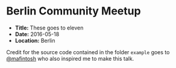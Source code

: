 # Berlin Community Meetup

- **Title:** These goes to eleven
- **Date:** 2016-05-18
- **Location:** Berlin

Credit for the source code contained in the folder `example` goes to
[@mafintosh](https://twitter.com/mafintosh) who also inspired me to make
this talk.
